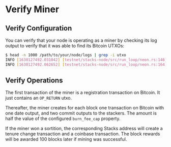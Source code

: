 # Verify Miner

## Verify Configuration
You can verify that your node is operating as a miner by checking its log output to verify that it was able to find its Bitcoin UTXOs:

```bash
$ head -n 1000 /path/to/your/node/logs | grep -i utxo
INFO [1630127492.031042] [testnet/stacks-node/src/run_loop/neon.rs:146] [main] Miner node: checking UTXOs at address: <redacted>
INFO [1630127492.062652] [testnet/stacks-node/src/run_loop/neon.rs:164] [main] UTXOs found - will run as a Miner node
```

## Verify Operations
The first transaction of the miner is a registration transaction on Bitcoin. It just contains an `OP_RETURN` utxo.

Thereafter, the miner creates for each block one transaction on Bitcoin with one date output, and two commit outputs to the stackers. The amount is half the value of the configured `burn_fee_cap` property.

If the miner won a sortition, the corresponding Stacks address will create a tenure change transaction and a coinbase transaction. The block rewards will be awarded 100 blocks later if mining was successful.

